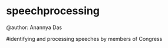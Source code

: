 # speechprocessing
@author: Anannya Das


#identifying and processing speeches by members of Congress
